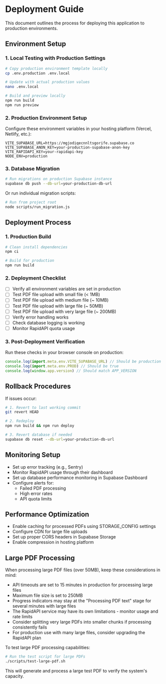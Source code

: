 
# Deployment Guide

This document outlines the process for deploying this application to production environments.

## Environment Setup

### 1. Local Testing with Production Settings

```bash
# Copy production environment template locally
cp .env.production .env.local

# Update with actual production values
nano .env.local

# Build and preview locally
npm run build
npm run preview
```

### 2. Production Environment Setup

Configure these environment variables in your hosting platform (Vercel, Netlify, etc.):

```
VITE_SUPABASE_URL=https://mgjodiqecnnltsgorife.supabase.co
VITE_SUPABASE_ANON_KEY=your-production-supabase-anon-key
VITE_RAPIDAPI_KEY=your-rapidapi-key
NODE_ENV=production
```

### 3. Database Migration

```bash
# Run migrations on production Supabase instance
supabase db push --db-url=your-production-db-url
```

Or run individual migration scripts:

```bash
# Run from project root
node scripts/run_migration.js
```

## Deployment Process

### 1. Production Build

```bash
# Clean install dependencies
npm ci

# Build for production
npm run build
```

### 2. Deployment Checklist

- [ ] Verify all environment variables are set in production
- [ ] Test PDF file upload with small file (< 1MB)
- [ ] Test PDF file upload with medium file (~ 10MB)
- [ ] Test PDF file upload with large file (~ 50MB)
- [ ] Test PDF file upload with very large file (~ 200MB)
- [ ] Verify error handling works
- [ ] Check database logging is working
- [ ] Monitor RapidAPI quota usage

### 3. Post-Deployment Verification

Run these checks in your browser console on production:

```javascript
console.log(import.meta.env.VITE_SUPABASE_URL) // Should be production URL
console.log(import.meta.env.PROD) // Should be true
console.log(window.app.version) // Should match APP_VERSION
```

## Rollback Procedures

If issues occur:

```bash
# 1. Revert to last working commit
git revert HEAD

# 2. Redeploy
npm run build && npm run deploy

# 3. Revert database if needed
supabase db reset --db-url=your-production-db-url
```

## Monitoring Setup

- Set up error tracking (e.g., Sentry)
- Monitor RapidAPI usage through their dashboard
- Set up database performance monitoring in Supabase Dashboard
- Configure alerts for:
  - Failed PDF processing
  - High error rates
  - API quota limits

## Performance Optimization

- Enable caching for processed PDFs using STORAGE_CONFIG settings
- Configure CDN for large file uploads
- Set up proper CORS headers in Supabase Storage
- Enable compression in hosting platform

## Large PDF Processing

When processing large PDF files (over 50MB), keep these considerations in mind:

- API timeouts are set to 15 minutes in production for processing large files
- Maximum file size is set to 250MB
- Progress indicators may stay at the "Processing PDF text" stage for several minutes with large files
- The RapidAPI service may have its own limitations - monitor usage and rate limits
- Consider splitting very large PDFs into smaller chunks if processing consistently fails
- For production use with many large files, consider upgrading the RapidAPI plan

To test large PDF processing capabilities:

```bash
# Run the test script for large PDFs
./scripts/test-large-pdf.sh
```

This will generate and process a large test PDF to verify the system's capacity.


